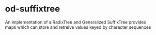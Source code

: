 od-suffixtree
=============

An implementation of a RadixTree and Generalized SuffixTree 
provides maps which can store and retreive values keyed by character sequences
